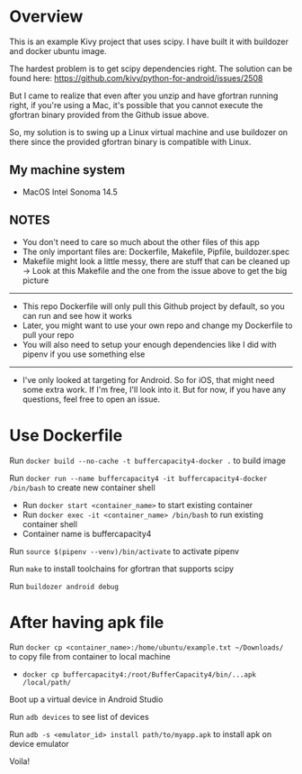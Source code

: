 # Overview

This is an example Kivy project that uses scipy. I have built it with buildozer and docker ubuntu image.

The hardest problem is to get scipy dependencies right. The solution can be found here: https://github.com/kivy/python-for-android/issues/2508

But I came to realize that even after you unzip and have gfortran running right, if you're using a Mac, it's possible that you cannot execute the gfortran binary provided from the Github issue above.

So, my solution is to swing up a Linux virtual machine and use buildozer on there since the provided gfortran binary is compatible with Linux.

## My machine system

- MacOS Intel Sonoma 14.5

## NOTES

- You don't need to care so much about the other files of this app
- The only important files are: Dockerfile, Makefile, Pipfile, buildozer.spec
- Makefile might look a little messy, there are stuff that can be cleaned up -> Look at this Makefile and the one from the issue above to get the big picture

---

- This repo Dockerfile will only pull this Github project by default, so you can run and see how it works
- Later, you might want to use your own repo and change my Dockerfile to pull your repo
- You will also need to setup your enough dependencies like I did with pipenv if you use something else

---

- I've only looked at targeting for Android. So for iOS, that might need some extra work. If I'm free, I'll look into it. But for now, if you have any questions, feel free to open an issue.

# Use Dockerfile

Run `docker build --no-cache -t buffercapacity4-docker .` to build image

Run `docker run --name buffercapacity4 -it buffercapacity4-docker /bin/bash` to create new container shell

- Run `docker start <container_name>` to start existing container
- Run `docker exec -it <container_name> /bin/bash` to run existing container shell
- Container name is buffercapacity4

Run `source $(pipenv --venv)/bin/activate` to activate pipenv

Run `make` to install toolchains for gfortran that supports scipy

Run `buildozer android debug`

# After having apk file

Run `docker cp <container_name>:/home/ubuntu/example.txt ~/Downloads/` to copy file from container to local machine

- `docker cp buffercapacity4:/root/BufferCapacity4/bin/...apk /local/path/`

Boot up a virtual device in Android Studio

Run `adb devices` to see list of devices

Run `adb -s <emulator_id> install path/to/myapp.apk` to install apk on device emulator

Voila!
